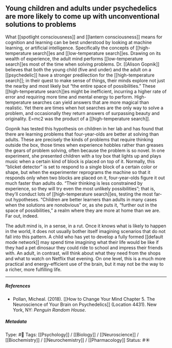 ## Young children and adults under psychedelics are more likely to come up with unconventional solutions to problems  # 

What [[spotlight consciousness]] and [[lantern consciousness]] means for cognition and learning can be best understood by looking at machine learning, or artificial intelligence. Specifically the concepts of [[high-temperature search]]es and [[low-temperature search]]es. Drawing on its wealth of experience, the adult mind performs [[low-temperature search]]es most of the time when solving problems. Dr. [[Alison Gopnik]] believes that both the young child (five and under) and the adult on a [[psychedelic]] have a stronger predilection for the [[high-temperature search]]; in their quest to make sense of things, their minds explore not just the nearby and most likely but “the entire space of possibilities.” These [[high-temperature search]]es might be inefficient, incurring a higher rate of error and requiring more time and mental energy to perform. High-temperature searches can yield answers that are more magical than realistic. Yet there are times when hot searches are the only way to solve a problem, and occasionally they return answers of surpassing beauty and originality. E=mc2 was the product of a [[high-temperature search]].

Gopnik has tested this hypothesis on children in her lab and has found that there are learning problems that four-year-olds are better at solving than adults. These are precisely the kinds of problems that require thinking outside the box, those times when experience hobbles rather than greases the gears of problem solving, often because the problem is so novel. In one experiment, she presented children with a toy box that lights up and plays music when a certain kind of block is placed on top of it. Normally, this “blicket detector” is set to respond to a single block of a certain color or shape, but when the experimenter reprograms the machine so that it responds only when two blocks are placed on it, four-year-olds figure it out much faster than adults do. “Their thinking is less constrained by experience, so they will try even the most unlikely possibilities”; that is, they’ll conduct lots of [[high-temperature search]]es, testing the most far-out hypotheses. “Children are better learners than adults in many cases when the solutions are nonobvious” or, as she puts it, “further out in the space of possibilities,” a realm where they are more at home than we are. Far out, indeed.

The adult mind is, in a sense, in a rut. Once it knows what is likely to happen in the world, it does not usually bother itself imagining scenarios that do not fall into this pattern. A child who has yet to develop a fully formed [[default mode network]] may spend time imagining what their life would be like if they had a pet dinosaur they could ride to school and impress their friends with. An adult, in contrast, will think about what they need from the shops and what to watch on Netflix that evening. On one level, this is a much more practical and energy-efficient use of the brain, but it may not be the way to a richer, more fulfilling life.

___

##### References

- Pollan, Micheal. (2018). [[How to Change Your Mind Chapter 5. The Neuroscience of Your Brain on Psychedelics]] (Location 4431). New York, NY: _Penguin Random House_. 

##### Metadata

Type:  #🔴 
Tags: [[Psychology]] / [[Biology]] / [[Neuroscience]] / [[Biochemistry]] / [[Neurochemistry]] / [[Pharmacology]] 
Status: #☀️ 